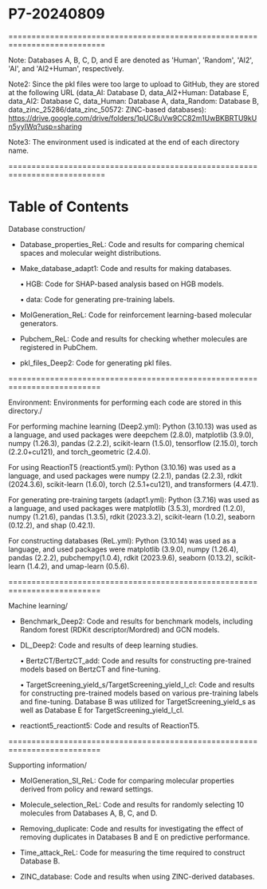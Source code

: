 # P7-20240809
===========================================================================

Note: Databases A, B, C, D, and E are denoted as 'Human', 'Random', 'AI2', 'AI', and 'AI2+Human', respectively.

Note2: Since the pkl files were too large to upload to GitHub, they are stored at the following URL (data_AI: Database D, data_AI2+Human: Database E, data_AI2: Database C, data_Human: Database A, data_Random: Database B, data_zinc_25286/data_zinc_50572: ZINC-based databases):
https://drive.google.com/drive/folders/1pUC8uVw9CC82m1UwBKBRTU9kUn5yyIWq?usp=sharing

Note3: The environment used is indicated at the end of each directory name.

===========================================================================

# Table of Contents
Database construction/

- Database_properties_ReL: Code and results for comparing chemical spaces and molecular weight distributions.

- Make_database_adapt1: Code and results for making databases.

  • HGB: Code for SHAP-based analysis based on HGB models.

  • data: Code for generating pre-training labels.

- MolGeneration_ReL: Code for reinforcement learning-based molecular generators.

- Pubchem_ReL: Code and results for checking whether molecules are registered in PubChem.

- pkl_files_Deep2: Code for generating pkl files.

==========================================================================

Environment: Environments for performing each code are stored in this directory./

For performing machine learning (Deep2.yml): Python (3.10.13) was used as a language, and used packages were deepchem (2.8.0), matplotlib (3.9.0), numpy (1.26.3), pandas (2.2.2), scikit-learn (1.5.0), tensorflow (2.15.0), torch (2.2.0+cu121), and torch_geometric (2.4.0).

For using ReactionT5 (reactiont5.yml): Python (3.10.16) was used as a language, and used packages were numpy (2.2.1), pandas (2.2.3), rdkit (2024.3.6), scikit-learn (1.6.0), torch (2.5.1+cu121), and transformers (4.47.1).

For generating pre-training targets (adapt1.yml): Python (3.7.16) was used as a language, and used packages were matplotlib (3.5.3), mordred (1.2.0), numpy (1.21.6), pandas (1.3.5), rdkit (2023.3.2), scikit-learn (1.0.2), seaborn (0.12.2), and shap (0.42.1).

For constructing databases (ReL.yml): Python (3.10.14) was used as a language, and used packages were matplotlib (3.9.0), numpy (1.26.4), pandas (2.2.2), pubchempy(1.0.4), rdkit (2023.9.6), seaborn (0.13.2), scikit-learn (1.4.2), and umap-learn (0.5.6).


==========================================================================

Machine learning/

- Benchmark_Deep2: Code and results for benchmark models, including Random forest (RDKit descriptor/Mordred) and GCN models.

- DL_Deep2: Code and results of deep learning studies.

  • BertzCT/BertzCT_add: Code and results for constructing pre-trained models based on BertzCT and fine-tuning.

  • TargetScreening_yield_s/TargetScreening_yield_l_cl: Code and results for constructing pre-trained models based on various pre-training labels and fine-tuning. Database B was utilized for TargetScreening_yield_s as well as Database E for TargetScreening_yield_l_cl.

- reactiont5_reactiont5: Code and results of ReactionT5.

==========================================================================

Supporting information/

- MolGeneration_SI_ReL: Code for comparing molecular properties derived from policy and reward settings.

- Molecule_selection_ReL: Code and results for randomly selecting 10 molecules from Databases A, B, C, and D.

- Removing_duplicate: Code and results for investigating the effect of removing duplicates in Databases B and E on predictive performance.

- Time_attack_ReL: Code for measuring the time required to construct Database B.

- ZINC_database: Code and results when using ZINC-derived databases.
